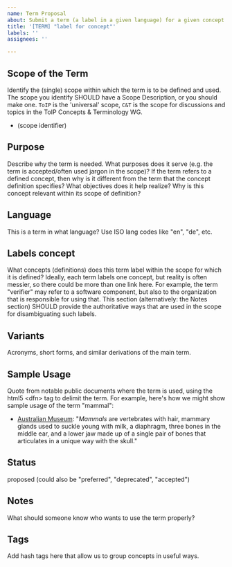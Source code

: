```yaml
---
name: Term Proposal
about: Submit a term (a label in a given language) for a given concept in a given scope.
title: '[TERM] "label for concept"'
labels: ''
assignees: ''

---
```


## Scope of the Term
Identify the (single) scope within which the term is to be defined and used. The scope you identify SHOULD have a Scope Description, or you should make one. `ToIP` is the 'universal' scope, `C&T` is the scope for discussions and topics in the ToIP Concepts & Terminology WG.

* (scope identifier)

## Purpose
Describe why the term is needed. What purposes does it serve (e.g. the term is accepted/often used jargon in the scope)? If the term refers to a defined concept, then why is it different from the term that the concept definition specifies? What objectives does it help realize? Why is this concept relevant within its scope of definition?

## Language
This is a term in what language? Use ISO lang codes like "en", "de", etc.

## Labels concept
What concepts (definitions) does this term label within the scope for which it is defined? Ideally, each term labels one concept, but reality is often messier, so there could be more than one link here. For example, the term "verifier" may refer to a software component, but also to the organization that is responsible for using that. This section (alternatively: the Notes section) SHOULD provide the authoritative ways that are used in the scope for disambiguating such labels.

## Variants
Acronyms, short forms, and similar derivations of the main term.

## Sample Usage
Quote from notable public documents where the term is used, using the html5 &lt;dfn&gt; tag to delimit the term. For example, here's how we might show sample usage of the term "mammal":

* [Australian Museum](https://australianmuseum.net.au/learn/species-identification/ask-an-expert/what-is-a-mammal/): "<dfn>Mammals</dfn> are vertebrates with hair, mammary glands used to suckle young with milk, a diaphragm, three bones in the middle ear, and a lower jaw made up of a single pair of bones that articulates in a unique way with the skull."

## Status
proposed (could also be "preferred", "deprecated", "accepted")

## Notes
What should someone know who wants to use the term properly?

## Tags
Add hash tags here that allow us to group concepts in useful ways.
